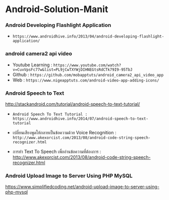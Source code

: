 # Android-Solution-Manit

### Android Developing Flashlight Application
- `https://www.androidhive.info/2013/04/android-developing-flashlight-application/`

### android camera2 api video
- Youtube Learning : `https://www.youtube.com/watch?v=CuvVpsFc77w&list=PL9jCwTXYWjDIHNEGtsRdCTk79I9-95TbJ`
- Github : `https://github.com/mobapptuts/android_camera2_api_video_app`
- Web : `https://www.nigeapptuts.com/android-video-app-adding-icons/`

### Android Speech to Text
http://stackandroid.com/tutorial/android-speech-to-text-tutorial/

- `Android Speech To Text Tutorial : https://www.androidhive.info/2014/07/android-speech-to-text-tutorial`

- เปลี่ยนเสียงพูดให้กลายเป็นข้อความด้วย Voice Recognition : `http://www.akexorcist.com/2013/08/android-code-string-speech-recognizer.html`

- การทำ Text To Speech เพื่ออ่านข้อความที่ต้องการ : http://www.akexorcist.com/2013/08/android-code-string-speech-recognizer.html


### Android Upload Image to Server Using PHP MySQL
https://www.simplifiedcoding.net/android-upload-image-to-server-using-php-mysql